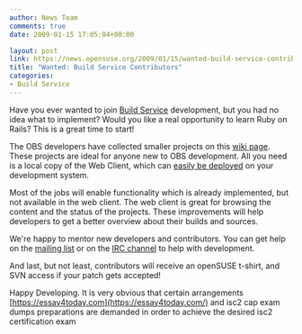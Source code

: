```yaml
---
author: News Team
comments: true
date: 2009-01-15 17:05:04+00:00

layout: post
link: https://news.opensuse.org/2009/01/15/wanted-build-service-contributors/
title: "Wanted: Build Service Contributors"
categories:
- Build Service
---
```

Have you ever wanted to join [Build Service](http://en.opensuse.org/Build_Service) development, but you had no idea what to implement? Would you like a real opportunity to learn Ruby on Rails? This is a great time to start!

The OBS developers have collected smaller projects on this [wiki page](http://en.opensuse.org/Build_Service/Junior_Projects). These projects are ideal for anyone new to OBS development. All you need is a local copy of the Web Client, which can [easily be deployed](http://lizards.opensuse.org/2008/05/07/easy-obs-web-client-development/) on your development system.

Most of the jobs will enable functionality which is already implemented, but not available in the web client. The web client is great for browsing the content and the status of the projects. These improvements will help developers to get a better overview about their builds and sources.

<!-- more -->

We're happy to mentor new developers and contributors. You can get help on the [mailing list](mailto:opensuse-buildservice+subscribe@opensuse.org) or on the [IRC channel](irc://irc.freenode.net/openSUSE-buildservice) to help with development.

And last, but not least, contributors will receive an openSUSE t-shirt, and SVN access if your patch gets accepted!

Happy Developing. It is very obvious that certain arrangements [https://essay4today.com](https://essay4today.com/) and isc2 cap exam dumps preparations are demanded in order to achieve the desired isc2 certification exam		
